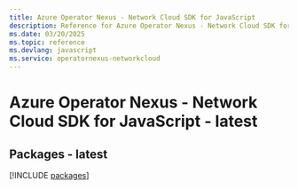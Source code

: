 ```yaml
---
title: Azure Operator Nexus - Network Cloud SDK for JavaScript
description: Reference for Azure Operator Nexus - Network Cloud SDK for JavaScript
ms.date: 03/20/2025
ms.topic: reference
ms.devlang: javascript
ms.service: operatornexus-networkcloud
---
```

# Azure Operator Nexus - Network Cloud SDK for JavaScript - latest
## Packages - latest
[!INCLUDE [packages](operator-nexus---network-cloud-index.md)]